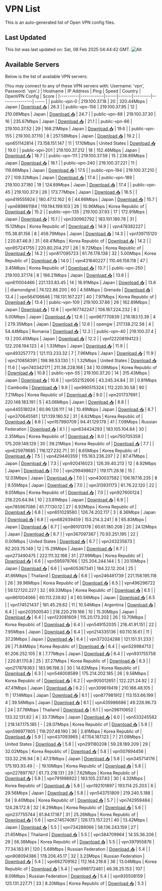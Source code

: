 # VPN List

This is an auto-generated list of Open VPN config files.

## Last Updated

This list was last updated on: Sat, 08 Feb 2025 04:44:42 GMT.
![Alt](https://repobeats.axiom.co/api/embed/186b98318ef1479477931607c1ad7d823f12451f.svg "Repobeats analytics image")

## Available Servers

Below is the list of available VPN servers:

(You may connect to any of these VPN servers with: Username: 'vpn', Password: 'vpn'.)
| Hostname | IP Address | Ping | Speed | Country | OpenVPN Config | Score |
|----------|------------|------|-------|---------|----------------| ----- |
| public-vpn-0 | 219.100.37.18 | 20 | 320.44Mbps | Japan | [Download 📥](./configs/server_0_JP.ovpn) | 26.3 |
| public-vpn-156 | 219.100.37.95 | 12 | 210.06Mbps | Japan | [Download 📥](./configs/server_1_JP.ovpn) | 24.7 |
| public-vpn-88 | 219.100.37.30 | 16 | 235.67Mbps | Japan | [Download 📥](./configs/server_2_JP.ovpn) | 21.1 |
| public-vpn-66 | 219.100.37.52 | 29 | 168.21Mbps | Japan | [Download 📥](./configs/server_3_JP.ovpn) | 19.6 |
| public-vpn-155 | 219.100.37.110 | 8 | 257.58Mbps | Japan | [Download 📥](./configs/server_4_JP.ovpn) | 19.2 |
| vpn651142814 | 73.158.151.147 | 11 | 17.10Mbps | United States | [Download 📥](./configs/server_5_US.ovpn) | 19.0 |
| public-vpn-201 | 219.100.37.212 | 18 | 152.46Mbps | Japan | [Download 📥](./configs/server_6_JP.ovpn) | 18.7 |
| public-vpn-111 | 219.100.37.59 | 15 | 236.89Mbps | Japan | [Download 📥](./configs/server_7_JP.ovpn) | 18.1 |
| public-vpn-240 | 219.100.37.221 | 11 | 116.66Mbps | Japan | [Download 📥](./configs/server_8_JP.ovpn) | 17.5 |
| public-vpn-194 | 219.100.37.210 | 27 | 109.32Mbps | Japan | [Download 📥](./configs/server_9_JP.ovpn) | 17.4 |
| public-vpn-189 | 219.100.37.180 | 19 | 124.89Mbps | Japan | [Download 📥](./configs/server_10_JP.ovpn) | 17.4 |
| public-vpn-45 | 219.100.37.9 | 26 | 173.77Mbps | Japan | [Download 📥](./configs/server_11_JP.ovpn) | 16.5 |
| vpn419555924 | 180.47.12.162 | 6 | 44.66Mbps | Japan | [Download 📥](./configs/server_12_JP.ovpn) | 15.7 |
| vpn689861184 | 119.194.199.103 | 26 | 10.96Mbps | Korea Republic of | [Download 📥](./configs/server_13_KR.ovpn) | 15.2 |
| public-vpn-135 | 219.100.37.93 | 17 | 172.91Mbps | Japan | [Download 📥](./configs/server_14_JP.ovpn) | 15.1 |
| vpn330962792 | 183.101.189.78 | 31 | 15.12Mbps | Korea Republic of | [Download 📥](./configs/server_15_KR.ovpn) | 14.9 |
| vpn478382227 | 115.38.81.156 | 8 | 459.79Mbps | Japan | [Download 📥](./configs/server_16_JP.ovpn) | 14.3 |
| vpn139715120 | 220.87.46.9 | 31 | 69.41Mbps | Korea Republic of | [Download 📥](./configs/server_17_KR.ovpn) | 14.2 |
| vpn957241755 | 220.80.204.217 | 28 | 9.72Mbps | Korea Republic of | [Download 📥](./configs/server_18_KR.ovpn) | 14.2 |
| vpn817095723 | 61.76.178.138 | 32 | 5.00Mbps | Korea Republic of | [Download 📥](./configs/server_19_KR.ovpn) | 14.0 |
| vpn431640227 | 110.46.158.118 | 47 | 3.45Mbps | Korea Republic of | [Download 📥](./configs/server_20_KR.ovpn) | 13.7 |
| public-vpn-250 | 219.100.37.174 | 8 | 166.21Mbps | Japan | [Download 📥](./configs/server_21_JP.ovpn) | 13.6 |
| vpn611004466 | 221.133.83.45 | 14 | 16.91Mbps | Japan | [Download 📥](./configs/server_22_JP.ovpn) | 13.6 |
| diamondgnd | 74.122.88.200 | 60 | 4.56Mbps | Grenada | [Download 📥](./configs/server_23_GD.ovpn) | 13.4 |
| vpn564106646 | 118.131.167.227 | 40 | 7.97Mbps | Korea Republic of | [Download 📥](./configs/server_24_KR.ovpn) | 13.4 |
| public-vpn-109 | 219.100.37.86 | 26 | 162.89Mbps | Japan | [Download 📥](./configs/server_25_JP.ovpn) | 12.8 |
| vpn167742247 | 106.167.224.232 | 8 | 5.00Mbps | Japan | [Download 📥](./configs/server_26_JP.ovpn) | 12.6 |
| vpn967770839 | 218.183.13.39 | 4 | 279.35Mbps | Japan | [Download 📥](./configs/server_27_JP.ovpn) | 12.6 |
| opengw | 217.138.212.58 | 4 | 54.44Mbps | Romania | [Download 📥](./configs/server_28_RO.ovpn) | 12.3 |
| public-vpn-40 | 219.100.37.4 | 13 | 200.45Mbps | Japan | [Download 📥](./configs/server_29_JP.ovpn) | 12.2 |
| vpn122208194123 | 122.208.194.123 | 4 | 1.33Mbps | Japan | [Download 📥](./configs/server_30_JP.ovpn) | 11.9 |
| vpn493257773 | 121.113.233.32 | 7 | 7.96Mbps | Japan | [Download 📥](./configs/server_31_JP.ovpn) | 11.9 |
| vpn210858391 | 198.98.53.130 | 1 | 1.32Mbps | United States | [Download 📥](./configs/server_32_US.ovpn) | 11.6 |
| vpn740342171 | 211.38.228.168 | 34 | 10.09Mbps | Korea Republic of | [Download 📥](./configs/server_33_KR.ovpn) | 10.8 |
| public-vpn-55 | 219.100.37.20 | 14 | 315.43Mbps | Japan | [Download 📥](./configs/server_34_JP.ovpn) | 10.6 |
| vpn552152606 | 43.245.34.84 | 31 | 0.81Mbps | Cambodia | [Download 📥](./configs/server_35_KH.ovpn) | 9.9 |
| vpn990515324 | 112.220.30.58 | 90 | 7.21Mbps | Korea Republic of | [Download 📥](./configs/server_36_KR.ovpn) | 9.0 |
| vpn201737691 | 220.148.183.191 | 5 | 43.06Mbps | Japan | [Download 📥](./configs/server_37_JP.ovpn) | 8.8 |
| vpn445518024 | 60.96.126.111 | 14 | 10.49Mbps | Japan | [Download 📥](./configs/server_38_JP.ovpn) | 8.7 |
| vpn370645581 | 121.139.180.52 | 31 | 6.62Mbps | Korea Republic of | [Download 📥](./configs/server_39_KR.ovpn) | 8.6 |
| vpn157990709 | 94.41.129.178 | 41 | 7.09Mbps | Russian Federation | [Download 📥](./configs/server_40_RU.ovpn) | 8.1 |
| vpn634424293 | 183.105.104.84 | 30 | 2.35Mbps | Korea Republic of | [Download 📥](./configs/server_41_KR.ovpn) | 8.0 |
| vpn750705359 | 175.209.149.129 | 30 | 39.21Mbps | Korea Republic of | [Download 📥](./configs/server_42_KR.ovpn) | 7.7 |
| vpn625979685 | 116.127.232.71 | 31 | 8.65Mbps | Korea Republic of | [Download 📥](./configs/server_43_KR.ovpn) | 7.5 |
| vpn429440359 | 115.163.236.207 | 2 | 87.47Mbps | Japan | [Download 📥](./configs/server_44_JP.ovpn) | 7.3 |
| vpn920416023 | 126.39.40.213 | 12 | 8.92Mbps | Japan | [Download 📥](./configs/server_45_JP.ovpn) | 7.0 |
| vpn299498627 | 119.171.26.18 | 15 | 12.03Mbps | Japan | [Download 📥](./configs/server_46_JP.ovpn) | 7.0 |
| vpn430037582 | 106.167.16.235 | 8 | 9.55Mbps | Japan | [Download 📥](./configs/server_47_JP.ovpn) | 7.0 |
| vpn313931173 | 61.76.22.120 | 22 | 9.05Mbps | Korea Republic of | [Download 📥](./configs/server_48_KR.ovpn) | 7.0 |
| vpn927600124 | 218.220.64.94 | 10 | 23.81Mbps | Japan | [Download 📥](./configs/server_49_JP.ovpn) | 6.9 |
| vpn785967086 | 61.77.130.12 | 27 | 6.92Mbps | Korea Republic of | [Download 📥](./configs/server_50_KR.ovpn) | 6.8 |
| vpn651029580 | 126.74.202.117 | 3 | 8.36Mbps | Japan | [Download 📥](./configs/server_51_JP.ovpn) | 6.8 |
| vpn682939459 | 153.214.3.241 | 8 | 65.83Mbps | Japan | [Download 📥](./configs/server_52_JP.ovpn) | 6.7 |
| vpn991013178 | 60.61.180.208 | 20 | 24.12Mbps | Japan | [Download 📥](./configs/server_53_JP.ovpn) | 6.7 |
| vpn367097367 | 70.93.251.195 | 22 | 0.00Mbps | United States | [Download 📥](./configs/server_54_US.ovpn) | 6.7 |
| vpn243235673 | 92.203.75.149 | 12 | 15.29Mbps | Japan | [Download 📥](./configs/server_55_JP.ovpn) | 6.7 |
| vpn273490475 | 222.111.32.166 | 31 | 27.99Mbps | Korea Republic of | [Download 📥](./configs/server_56_KR.ovpn) | 6.6 |
| vpn595978766 | 125.204.244.144 | 5 | 20.10Mbps | Japan | [Download 📥](./configs/server_57_JP.ovpn) | 6.6 |
| vpn605387341 | 184.22.12.204 | 25 | 41.66Mbps | Thailand | [Download 📥](./configs/server_58_TH.ovpn) | 6.6 |
| vpn246481739 | 221.158.195.118 | 26 | 39.96Mbps | Korea Republic of | [Download 📥](./configs/server_59_KR.ovpn) | 6.5 |
| vpn496296722 | 58.127.120.227 | 32 | 69.33Mbps | Korea Republic of | [Download 📥](./configs/server_60_KR.ovpn) | 6.5 |
| vpn961004066 | 60.113.239.82 | 4 | 60.56Mbps | Japan | [Download 📥](./configs/server_61_JP.ovpn) | 6.5 |
| vpn174521437 | 181.45.29.62 | 11 | 10.54Mbps | Argentina | [Download 📥](./configs/server_62_AR.ovpn) | 6.4 |
| vpn203500540 | 218.220.219.166 | 10 | 15.30Mbps | Japan | [Download 📥](./configs/server_63_JP.ovpn) | 6.4 |
| vpn123081609 | 115.20.173.202 | 26 | 13.70Mbps | Korea Republic of | [Download 📥](./configs/server_64_KR.ovpn) | 6.4 |
| vpn549152035 | 218.41.91.151 | 22 | 7.95Mbps | Japan | [Download 📥](./configs/server_65_JP.ovpn) | 6.4 |
| vpn214335136 | 60.110.16.61 | 11 | 37.29Mbps | Japan | [Download 📥](./configs/server_66_JP.ovpn) | 6.4 |
| vpn372024288 | 121.151.51.233 | 26 | 71.84Mbps | Korea Republic of | [Download 📥](./configs/server_67_KR.ovpn) | 6.4 |
| vpn529984713 | 61.206.252.105 | 8 | 7.77Mbps | Japan | [Download 📥](./configs/server_68_JP.ovpn) | 6.4 |
| vpn931755758 | 220.81.170.8 | 25 | 37.27Mbps | Korea Republic of | [Download 📥](./configs/server_69_KR.ovpn) | 6.3 |
| vpn217878363 | 183.96.198.3 | 30 | 14.82Mbps | Korea Republic of | [Download 📥](./configs/server_70_KR.ovpn) | 6.3 |
| vpn546008589 | 175.214.202.185 | 26 | 9.58Mbps | Korea Republic of | [Download 📥](./configs/server_71_KR.ovpn) | 6.2 |
| vpn905012651 | 122.221.24.92 | 2 | 47.41Mbps | Japan | [Download 📥](./configs/server_72_JP.ovpn) | 6.2 |
| vpn309619419 | 210.188.48.105 | 11 | 17.14Mbps | Japan | [Download 📥](./configs/server_73_JP.ovpn) | 6.1 |
| vpn877981912 | 113.153.66.199 | 4 | 39.56Mbps | Japan | [Download 📥](./configs/server_74_JP.ovpn) | 6.1 |
| vpn435986686 | 49.228.96.73 | 24 | 37.78Mbps | Thailand | [Download 📥](./configs/server_75_TH.ovpn) | 6.1 |
| vpn296110652 | 133.32.131.82 | 4 | 33.73Mbps | Japan | [Download 📥](./configs/server_76_JP.ovpn) | 6.0 |
| vpn533245582 | 218.147.175.185 | - | 28.07Mbps | Korea Republic of | [Download 📥](./configs/server_77_KR.ovpn) | 5.9 |
| vpn596977805 | 119.207.48.190 | 36 | 2.81Mbps | Korea Republic of | [Download 📥](./configs/server_78_KR.ovpn) | 5.9 |
| vpn437093965 | 47.154.187.123 | 7 | 21.08Mbps | United States | [Download 📥](./configs/server_79_US.ovpn) | 5.8 |
| vpn291180208 | 59.28.189.209 | 29 | 32.02Mbps | Korea Republic of | [Download 📥](./configs/server_80_KR.ovpn) | 5.8 |
| vpn507694456 | 133.32.216.94 | 6 | 47.31Mbps | Japan | [Download 📥](./configs/server_81_JP.ovpn) | 5.8 |
| vpn345714176 | 175.193.93.49 | - | 19.10Mbps | Korea Republic of | [Download 📥](./configs/server_82_KR.ovpn) | 5.8 |
| vpn227897767 | 61.73.218.131 | 29 | 7.62Mbps | Korea Republic of | [Download 📥](./configs/server_83_KR.ovpn) | 5.8 |
| vpn791998922 | 183.105.237.83 | 30 | 4.32Mbps | Korea Republic of | [Download 📥](./configs/server_84_KR.ovpn) | 5.8 |
| vpn192101897 | 193.114.25.203 | 6 | 29.56Mbps | Japan | [Download 📥](./configs/server_85_JP.ovpn) | 5.8 |
| vpn543751809 | 219.240.5.188 | 34 | 9.40Mbps | Korea Republic of | [Download 📥](./configs/server_86_KR.ovpn) | 5.7 |
| vpn742959484 | 124.28.172.8 | 32 | 8.29Mbps | Korea Republic of | [Download 📥](./configs/server_87_KR.ovpn) | 5.6 |
| vpn237755744 | 61.84.17.187 | 31 | 25.26Mbps | Korea Republic of | [Download 📥](./configs/server_88_KR.ovpn) | 5.6 |
| vpn274574087 | 126.173.157.221 | 40 | 13.42Mbps | Japan | [Download 📥](./configs/server_89_JP.ovpn) | 5.5 |
| vpn734288066 | 58.136.243.159 | 27 | 21.65Mbps | Thailand | [Download 📥](./configs/server_90_TH.ovpn) | 5.5 |
| vpn384709964 | 14.55.36.206 | 29 | 56.38Mbps | Korea Republic of | [Download 📥](./configs/server_91_KR.ovpn) | 5.5 |
| vpn397955876 | 77.34.183.91 | 120 | 5.68Mbps | Russian Federation | [Download 📥](./configs/server_92_RU.ovpn) | 5.4 |
| vpn908094386 | 178.206.45.17 | 32 | 3.23Mbps | Russian Federation | [Download 📥](./configs/server_93_RU.ovpn) | 5.4 |
| vpn662709162 | 112.164.218.6 | 36 | 13.04Mbps | Korea Republic of | [Download 📥](./configs/server_94_KR.ovpn) | 5.4 |
| vpn998172481 | 46.38.25.153 | 107 | 8.09Mbps | Russian Federation | [Download 📥](./configs/server_95_RU.ovpn) | 5.4 |
| vpn935508159 | 125.131.227.71 | 33 | 8.20Mbps | Korea Republic of | [Download 📥](./configs/server_96_KR.ovpn) | 5.3 |
